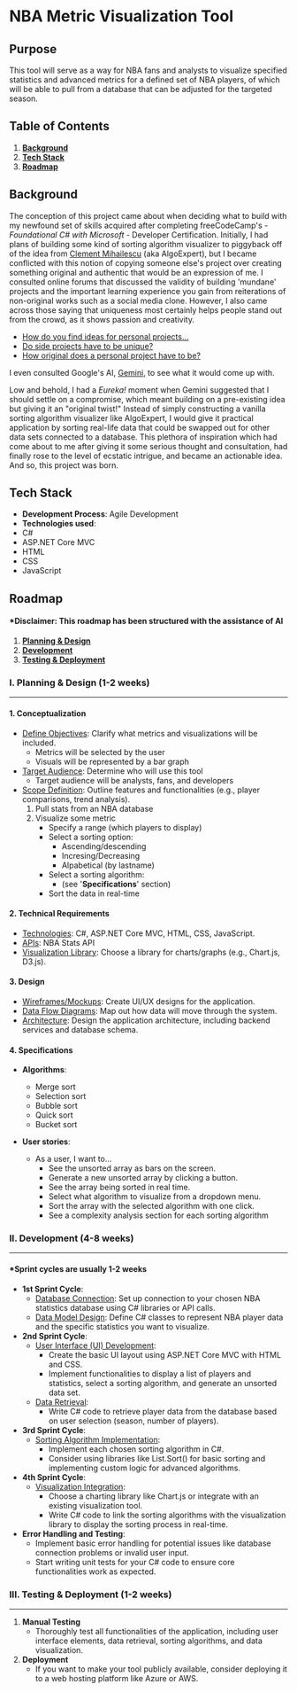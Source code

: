 # NBA Metric Visualization Tool

## Purpose

This tool will serve as a way for NBA fans and analysts to visualize specified statistics and advanced metrics for a defined set of NBA players, of which will be able to pull from a database that can be adjusted for the targeted season.

## Table of Contents
1. [**Background**](#background)
2. [**Tech Stack**](#tech-stack)
3. [**Roadmap**](#roadmap)

## Background

The conception of this project came about when deciding what to build with my newfound set of skills acquired after completing freeCodeCamp's - *Foundational C# with Microsoft* - Developer Certification. Initially, I had plans of building some kind of sorting algorithm visualizer to piggyback off of the idea from [Clement Mihailescu](https://youtu.be/pFXYym4Wbkc?si=0TJOIc0Y_7DUY1-z) (aka AlgoExpert), but I became conflicted with this notion of copying someone else's project over creating something original and authentic that would be an expression of me. I consulted online forums that discussed the validity of building 'mundane' projects and the important learning experience you gain from reiterations of non-original works such as a social media clone. However, I also came across those saying that uniqueness most certainly helps people stand out from the crowd, as it shows passion and creativity.

- [How do you find ideas for personal projects...](https://www.reddit.com/r/learnprogramming/comments/kbziax/how_do_you_find_ideas_for_personal_projects_i/)
- [Do side projects have to be unique?](https://www.reddit.com/r/cscareerquestions/comments/74zcob/do_side_projects_have_to_be_unique/)
- [How original does a personal project have to be?](https://www.reddit.com/r/csMajors/comments/mn5g4s/how_original_does_a_personal_project_have_to_be/)

I even consulted Google's AI, [Gemini](https://gemini.google.com/app), to see what it would come up with.

Low and behold, I had a *Eureka!* moment when Gemini suggested that I should settle on a compromise, which meant building on a pre-existing idea but giving it an "original twist!" Instead of simply constructing a vanilla sorting algorithm visualizer like AlgoExpert, I would give it practical application by sorting real-life data that could be swapped out for other data sets connected to a database. This plethora of inspiration which had come about to me after giving it some serious thought and consultation, had finally rose to the level of ecstatic intrigue, and became an actionable idea. And so, this project was born.

## Tech Stack

- **Development Process**: Agile Development
- **Technologies used**:
 - C#
 - ASP.NET Core MVC
 - HTML
 - CSS
 - JavaScript

## Roadmap

#### *Disclaimer: This roadmap has been structured with the assistance of AI

1. [**Planning & Design**](#i-planning--design-1-2-weeks)
2. [**Development**](#ii-development-4-8-weeks)
3. [**Testing & Deployment**](#iii-testing--deployment-1-2-weeks)

### I. Planning & Design (1-2 weeks)

---

#### 1. **Conceptualization**

- <ins>Define Objectives</ins>: Clarify what metrics and visualizations will be included.
    - Metrics will be selected by the user
    - Visuals will be represented by a bar graph
- <ins>Target Audience</ins>: Determine who will use this tool
    - Target audience will be analysts, fans, and developers
- <ins>Scope Definition</ins>: Outline features and functionalities (e.g., player comparisons, trend analysis).
    1. Pull stats from an NBA database
    2. Visualize some metric
        - Specify a range (which players to display)
        - Select a sorting option:
            - Ascending/descending
            - Incresing/Decreasing
            - Alpabetical (by lastname)
        - Select a sorting algorithm:
            - (see '**Specifications**' section)
        - Sort the data in real-time

#### 2. **Technical Requirements**

- <ins>Technologies</ins>: C#, ASP.NET Core MVC, HTML, CSS, JavaScript.
- <ins>APIs</ins>: NBA Stats API
- <ins>Visualization Library</ins>: Choose a library for charts/graphs (e.g., Chart.js, D3.js).

#### 3. **Design**

- <ins>Wireframes/Mockups</ins>: Create UI/UX designs for the application.
- <ins>Data Flow Diagrams</ins>: Map out how data will move through the system.
- <ins>Architecture</ins>: Design the application architecture, including backend services and database schema.

#### 4. **Specifications**

- **Algorithms**:
    - Merge sort
    - Selection sort
    - Bubble sort
    - Quick sort
    - Bucket sort

- **User stories**:
    - As a user, I want to...
        - See the unsorted array as bars on the screen.
        - Generate a new unsorted array by clicking a button.
        - See the array being sorted in real time.
        - Select what algorithm to visualize from a dropdown menu.
        - Sort the array with the selected algorithm with one click.
        - See a complexity analysis section for each sorting algorithm

### II. Development (4-8 weeks)

---

#### *Sprint cycles are usually 1-2 weeks

- **1st Sprint Cycle**:
    - <ins>Database Connection</ins>: Set up connection to your chosen NBA statistics database using C# libraries or API calls.
    - <ins>Data Model Design</ins>: Define C# classes to represent NBA player data and the specific statistics you want to visualize.
- **2nd Sprint Cycle**:
    - <ins>User Interface (UI) Development</ins>:
        - Create the basic UI layout using ASP.NET Core MVC with HTML and CSS.
        - Implement functionalities to display a list of players and statistics, select a sorting algorithm, and generate an unsorted data set.
    - <ins>Data Retrieval</ins>:
        - Write C# code to retrieve player data from the database based on user selection (season, number of players).
- **3rd Sprint Cycle**:
    - <ins>Sorting Algorithm Implementation</ins>:
        - Implement each chosen sorting algorithm in C#.
        - Consider using libraries like List<T>.Sort() for basic sorting and implementing custom logic for advanced algorithms.
- **4th Sprint Cycle**:
    - <ins>Visualization Integration</ins>:
        - Choose a charting library like Chart.js or integrate with an existing visualization tool.
        - Write C# code to link the sorting algorithms with the visualization library to display the sorting process in real-time.
- **Error Handling and Testing**:
    - Implement basic error handling for potential issues like database connection problems or invalid user input.
    - Start writing unit tests for your C# code to ensure core functionalities work as expected.

### III. Testing & Deployment (1-2 weeks)

---

1. **Manual Testing**
    - Thoroughly test all functionalities of the application, including user interface elements, data retrieval, sorting algorithms, and data visualization.
2. **Deployment**
    - If you want to make your tool publicly available, consider deploying it to a web hosting platform like Azure or AWS.